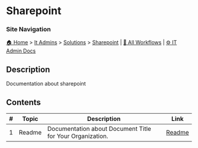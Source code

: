 <!-- description: Documentation about sharepoint -->

# Sharepoint

### Site Navigation
[🏠 Home](../../../README.md) > [It Admins](../../README.md) > [Solutions](../README.md) > [Sharepoint](README.md) | [📂 All Workflows](../../../users/users.md) | [⚙ IT Admin Docs](../../../it-admins/README.md)

## Description
Documentation about sharepoint

## Contents

| **#** | **Topic** | **Description** | **Link** |
|---|---|---|---|
| 1 | Readme | Documentation about Document Title for Your Organization. | [Readme](readme.md) |